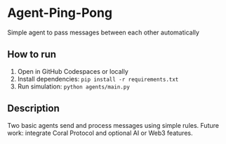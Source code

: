 # Agent-Ping-Pong
Simple agent to pass messages between each other automatically

## How to run
1. Open in GitHub Codespaces or locally
2. Install dependencies: `pip install -r requirements.txt`
3. Run simulation: `python agents/main.py`

## Description
Two basic agents send and process messages using simple rules.
Future work: integrate Coral Protocol and optional AI or Web3 features.

